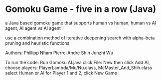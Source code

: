 # Gomoku Game - five in a row (Java)
a Java based gomoku game that supports human vs human, human vs AI agent, AI agent vs AI agent

use a combination method of iterative deepening search with alpha-beta pruning and heuristic functions

Authors: 
Phillipp Nham
Pierre-Andre Shih
Junzhi Wu

To run the code: 
Run Gomoku AI.java 
click File: New 
then click Add AI, choose players: PlayerLambda/Mu/Nu.class, McMaster_And_Shih.class 
select Human or AI for Player 1 and 2,
click New Game


